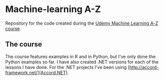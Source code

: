 # Machine-learning A-Z
Repository for the code created during the [Udemy Machine Learning A-Z course](https://www.udemy.com/machinelearning/learn/v4/overview). 

## The course
The course features examples in R and in Python, but I've only done the Python examples so far. I have also created .NET versions for each of the lessons I have done. For the .NET projects I've been using [http://accord-framework.net/](Accord.NET).
